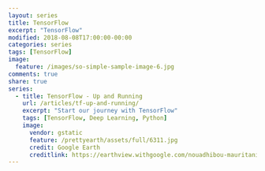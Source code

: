 ```yaml
---
layout: series
title: TensorFlow
excerpt: "TensorFlow"
modified: 2018-08-08T17:00:00-00:00
categories: series
tags: [TensorFlow]
image:
  feature: /images/so-simple-sample-image-6.jpg
comments: true
share: true
series:
  - title: TensorFlow - Up and Running
    url: /articles/tf-up-and-running/
    excerpt: "Start our journey with TensorFlow"
    tags: [TensorFlow, Deep Learning, Python]
    image:
      vendor: gstatic
      feature: /prettyearth/assets/full/6311.jpg
      credit: Google Earth
      creditlink: https://earthview.withgoogle.com/nouadhibou-mauritania-6311
---
```

